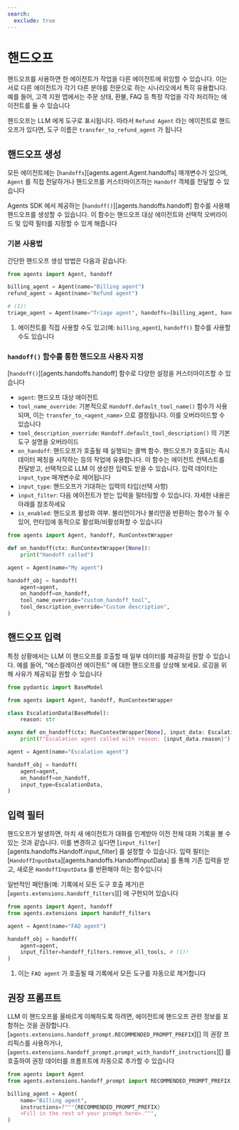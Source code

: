 ```yaml
---
search:
  exclude: true
---
```

# 핸드오프

핸드오프를 사용하면 한 에이전트가 작업을 다른 에이전트에 위임할 수 있습니다. 이는 서로 다른 에이전트가 각기 다른 분야를 전문으로 하는 시나리오에서 특히 유용합니다. 예를 들어, 고객 지원 앱에서는 주문 상태, 환불, FAQ 등 특정 작업을 각각 처리하는 에이전트를 둘 수 있습니다

핸드오프는 LLM 에게 도구로 표시됩니다. 따라서 `Refund Agent` 라는 에이전트로 핸드오프가 있다면, 도구 이름은 `transfer_to_refund_agent` 가 됩니다

## 핸드오프 생성

모든 에이전트에는 [`handoffs`][agents.agent.Agent.handoffs] 매개변수가 있으며, `Agent` 를 직접 전달하거나 핸드오프를 커스터마이즈하는 `Handoff` 객체를 전달할 수 있습니다

Agents SDK 에서 제공하는 [`handoff()`][agents.handoffs.handoff] 함수를 사용해 핸드오프를 생성할 수 있습니다. 이 함수는 핸드오프 대상 에이전트와 선택적 오버라이드 및 입력 필터를 지정할 수 있게 해줍니다

### 기본 사용법

간단한 핸드오프 생성 방법은 다음과 같습니다:

```python
from agents import Agent, handoff

billing_agent = Agent(name="Billing agent")
refund_agent = Agent(name="Refund agent")

# (1)!
triage_agent = Agent(name="Triage agent", handoffs=[billing_agent, handoff(refund_agent)])
```

1. 에이전트를 직접 사용할 수도 있고(예: `billing_agent`), `handoff()` 함수를 사용할 수도 있습니다

### `handoff()` 함수를 통한 핸드오프 사용자 지정

[`handoff()`][agents.handoffs.handoff] 함수로 다양한 설정을 커스터마이즈할 수 있습니다

- `agent`: 핸드오프 대상 에이전트
- `tool_name_override`: 기본적으로 `Handoff.default_tool_name()` 함수가 사용되며, 이는 `transfer_to_<agent_name>` 으로 결정됩니다. 이를 오버라이드할 수 있습니다
- `tool_description_override`: `Handoff.default_tool_description()` 의 기본 도구 설명을 오버라이드
- `on_handoff`: 핸드오프가 호출될 때 실행되는 콜백 함수. 핸드오프가 호출되는 즉시 데이터 페칭을 시작하는 등의 작업에 유용합니다. 이 함수는 에이전트 컨텍스트를 전달받고, 선택적으로 LLM 이 생성한 입력도 받을 수 있습니다. 입력 데이터는 `input_type` 매개변수로 제어됩니다
- `input_type`: 핸드오프가 기대하는 입력의 타입(선택 사항)
- `input_filter`: 다음 에이전트가 받는 입력을 필터링할 수 있습니다. 자세한 내용은 아래를 참조하세요
- `is_enabled`: 핸드오프 활성화 여부. 불리언이거나 불리언을 반환하는 함수가 될 수 있어, 런타임에 동적으로 활성화/비활성화할 수 있습니다

```python
from agents import Agent, handoff, RunContextWrapper

def on_handoff(ctx: RunContextWrapper[None]):
    print("Handoff called")

agent = Agent(name="My agent")

handoff_obj = handoff(
    agent=agent,
    on_handoff=on_handoff,
    tool_name_override="custom_handoff_tool",
    tool_description_override="Custom description",
)
```

## 핸드오프 입력

특정 상황에서는 LLM 이 핸드오프를 호출할 때 일부 데이터를 제공하길 원할 수 있습니다. 예를 들어, "에스컬레이션 에이전트" 에 대한 핸드오프를 상상해 보세요. 로깅을 위해 사유가 제공되길 원할 수 있습니다

```python
from pydantic import BaseModel

from agents import Agent, handoff, RunContextWrapper

class EscalationData(BaseModel):
    reason: str

async def on_handoff(ctx: RunContextWrapper[None], input_data: EscalationData):
    print(f"Escalation agent called with reason: {input_data.reason}")

agent = Agent(name="Escalation agent")

handoff_obj = handoff(
    agent=agent,
    on_handoff=on_handoff,
    input_type=EscalationData,
)
```

## 입력 필터

핸드오프가 발생하면, 마치 새 에이전트가 대화를 인계받아 이전 전체 대화 기록을 볼 수 있는 것과 같습니다. 이를 변경하고 싶다면 [`input_filter`][agents.handoffs.Handoff.input_filter] 를 설정할 수 있습니다. 입력 필터는 [`HandoffInputData`][agents.handoffs.HandoffInputData] 를 통해 기존 입력을 받고, 새로운 `HandoffInputData` 를 반환해야 하는 함수입니다

일반적인 패턴들(예: 기록에서 모든 도구 호출 제거)은 [`agents.extensions.handoff_filters`][] 에 구현되어 있습니다

```python
from agents import Agent, handoff
from agents.extensions import handoff_filters

agent = Agent(name="FAQ agent")

handoff_obj = handoff(
    agent=agent,
    input_filter=handoff_filters.remove_all_tools, # (1)!
)
```

1. 이는 `FAQ agent` 가 호출될 때 기록에서 모든 도구를 자동으로 제거합니다

## 권장 프롬프트

LLM 이 핸드오프를 올바르게 이해하도록 하려면, 에이전트에 핸드오프 관련 정보를 포함하는 것을 권장합니다. [`agents.extensions.handoff_prompt.RECOMMENDED_PROMPT_PREFIX`][] 의 권장 프리픽스를 사용하거나, [`agents.extensions.handoff_prompt.prompt_with_handoff_instructions`][] 를 호출하여 권장 데이터를 프롬프트에 자동으로 추가할 수 있습니다

```python
from agents import Agent
from agents.extensions.handoff_prompt import RECOMMENDED_PROMPT_PREFIX

billing_agent = Agent(
    name="Billing agent",
    instructions=f"""{RECOMMENDED_PROMPT_PREFIX}
    <Fill in the rest of your prompt here>.""",
)
```